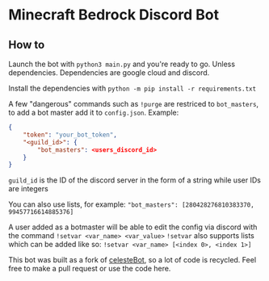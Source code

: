 # Minecraft Bedrock Discord Bot

## How to
Launch the bot with `python3 main.py` and you're ready to go. Unless dependencies. Dependencies are google cloud and discord.

Install the dependencies with `python -m pip install -r requirements.txt`

A few "dangerous" commands such as `!purge` are restriced to `bot_masters`, to add a bot master add it to `config.json`. Example:
```json
{
    "token": "your_bot_token",
    "<guild_id>": {
        "bot_masters": <users_discord_id>
    }
}
```
`guild_id` is the ID of the discord server in the form of a string while user IDs are integers

You can also use lists, for example: `"bot_masters": [280428276810383370, 99457716614885376]`

A user added as a botmaster will be able to edit the config via discord with the command `!setvar <var_name> <var_value>`
`!setvar` also supports lists which can be added like so: `!setvar <var_name> [<index 0>, <index 1>]`

This bot was built as a fork of [celesteBot](https://github.com/CelesteClassic/celestebot), so a lot of code is recycled.
Feel free to make a pull request or use the code here.
